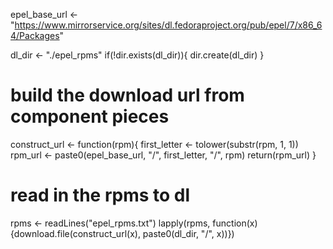epel_base_url <- "https://www.mirrorservice.org/sites/dl.fedoraproject.org/pub/epel/7/x86_64/Packages"

dl_dir <- "./epel_rpms"
if(!dir.exists(dl_dir)){
  dir.create(dl_dir)
}

# build the download url from component pieces
construct_url <- function(rpm){
  first_letter <- tolower(substr(rpm, 1, 1))
  rpm_url <- paste0(epel_base_url, "/", first_letter, "/", rpm)
  return(rpm_url)
}

# read in the rpms to dl
rpms <- readLines("epel_rpms.txt")
lapply(rpms, function(x){download.file(construct_url(x), paste0(dl_dir, "/", x))})
